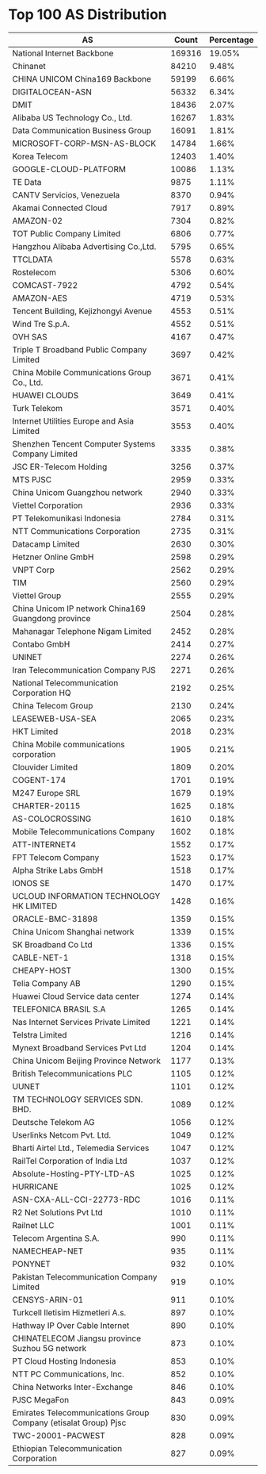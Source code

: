 # Top 100 AS Distribution
| AS | Count | Percentage |
|----|----|----|
| National Internet Backbone | 169316 | 19.05% |
| Chinanet | 84210 | 9.48% |
| CHINA UNICOM China169 Backbone | 59199 | 6.66% |
| DIGITALOCEAN-ASN | 56332 | 6.34% |
| DMIT | 18436 | 2.07% |
| Alibaba US Technology Co., Ltd. | 16267 | 1.83% |
| Data Communication Business Group | 16091 | 1.81% |
| MICROSOFT-CORP-MSN-AS-BLOCK | 14784 | 1.66% |
| Korea Telecom | 12403 | 1.40% |
| GOOGLE-CLOUD-PLATFORM | 10086 | 1.13% |
| TE Data | 9875 | 1.11% |
| CANTV Servicios, Venezuela | 8370 | 0.94% |
| Akamai Connected Cloud | 7917 | 0.89% |
| AMAZON-02 | 7304 | 0.82% |
| TOT Public Company Limited | 6806 | 0.77% |
| Hangzhou Alibaba Advertising Co.,Ltd. | 5795 | 0.65% |
| TTCLDATA | 5578 | 0.63% |
| Rostelecom | 5306 | 0.60% |
| COMCAST-7922 | 4792 | 0.54% |
| AMAZON-AES | 4719 | 0.53% |
| Tencent Building, Kejizhongyi Avenue | 4553 | 0.51% |
| Wind Tre S.p.A. | 4552 | 0.51% |
| OVH SAS | 4167 | 0.47% |
| Triple T Broadband Public Company Limited | 3697 | 0.42% |
| China Mobile Communications Group Co., Ltd. | 3671 | 0.41% |
| HUAWEI CLOUDS | 3649 | 0.41% |
| Turk Telekom | 3571 | 0.40% |
| Internet Utilities Europe and Asia Limited | 3553 | 0.40% |
| Shenzhen Tencent Computer Systems Company Limited | 3335 | 0.38% |
| JSC ER-Telecom Holding | 3256 | 0.37% |
| MTS PJSC | 2959 | 0.33% |
| China Unicom Guangzhou network | 2940 | 0.33% |
| Viettel Corporation | 2936 | 0.33% |
| PT Telekomunikasi Indonesia | 2784 | 0.31% |
| NTT Communications Corporation | 2735 | 0.31% |
| Datacamp Limited | 2630 | 0.30% |
| Hetzner Online GmbH | 2598 | 0.29% |
| VNPT Corp | 2562 | 0.29% |
| TIM | 2560 | 0.29% |
| Viettel Group | 2555 | 0.29% |
| China Unicom IP network China169 Guangdong province | 2504 | 0.28% |
| Mahanagar Telephone Nigam Limited | 2452 | 0.28% |
| Contabo GmbH | 2414 | 0.27% |
| UNINET | 2274 | 0.26% |
| Iran Telecommunication Company PJS | 2271 | 0.26% |
| National Telecommunication Corporation HQ | 2192 | 0.25% |
| China Telecom Group | 2130 | 0.24% |
| LEASEWEB-USA-SEA | 2065 | 0.23% |
| HKT Limited | 2018 | 0.23% |
| China Mobile communications corporation | 1905 | 0.21% |
| Clouvider Limited | 1809 | 0.20% |
| COGENT-174 | 1701 | 0.19% |
| M247 Europe SRL | 1679 | 0.19% |
| CHARTER-20115 | 1625 | 0.18% |
| AS-COLOCROSSING | 1610 | 0.18% |
| Mobile Telecommunications Company | 1602 | 0.18% |
| ATT-INTERNET4 | 1552 | 0.17% |
| FPT Telecom Company | 1523 | 0.17% |
| Alpha Strike Labs GmbH | 1518 | 0.17% |
| IONOS SE | 1470 | 0.17% |
| UCLOUD INFORMATION TECHNOLOGY HK LIMITED | 1428 | 0.16% |
| ORACLE-BMC-31898 | 1359 | 0.15% |
| China Unicom Shanghai network | 1339 | 0.15% |
| SK Broadband Co Ltd | 1336 | 0.15% |
| CABLE-NET-1 | 1318 | 0.15% |
| CHEAPY-HOST | 1300 | 0.15% |
| Telia Company AB | 1290 | 0.15% |
| Huawei Cloud Service data center | 1274 | 0.14% |
| TELEFONICA BRASIL S.A | 1265 | 0.14% |
| Nas Internet Services Private Limited | 1221 | 0.14% |
| Telstra Limited | 1216 | 0.14% |
| Mynext Broadband Services Pvt Ltd | 1204 | 0.14% |
| China Unicom Beijing Province Network | 1177 | 0.13% |
| British Telecommunications PLC | 1105 | 0.12% |
| UUNET | 1101 | 0.12% |
| TM TECHNOLOGY SERVICES SDN. BHD. | 1089 | 0.12% |
| Deutsche Telekom AG | 1056 | 0.12% |
| Userlinks Netcom Pvt. Ltd. | 1049 | 0.12% |
| Bharti Airtel Ltd., Telemedia Services | 1047 | 0.12% |
| RailTel Corporation of India Ltd | 1037 | 0.12% |
| Absolute-Hosting-PTY-LTD-AS | 1025 | 0.12% |
| HURRICANE | 1025 | 0.12% |
| ASN-CXA-ALL-CCI-22773-RDC | 1016 | 0.11% |
| R2 Net Solutions Pvt Ltd | 1010 | 0.11% |
| Railnet LLC | 1001 | 0.11% |
| Telecom Argentina S.A. | 990 | 0.11% |
| NAMECHEAP-NET | 935 | 0.11% |
| PONYNET | 932 | 0.10% |
| Pakistan Telecommunication Company Limited | 919 | 0.10% |
| CENSYS-ARIN-01 | 911 | 0.10% |
| Turkcell Iletisim Hizmetleri A.s. | 897 | 0.10% |
| Hathway IP Over Cable Internet | 890 | 0.10% |
| CHINATELECOM Jiangsu province Suzhou 5G network | 873 | 0.10% |
| PT Cloud Hosting Indonesia | 853 | 0.10% |
| NTT PC Communications, Inc. | 852 | 0.10% |
| China Networks Inter-Exchange | 846 | 0.10% |
| PJSC MegaFon | 843 | 0.09% |
| Emirates Telecommunications Group Company (etisalat Group) Pjsc | 830 | 0.09% |
| TWC-20001-PACWEST | 828 | 0.09% |
| Ethiopian Telecommunication Corporation | 827 | 0.09% |
